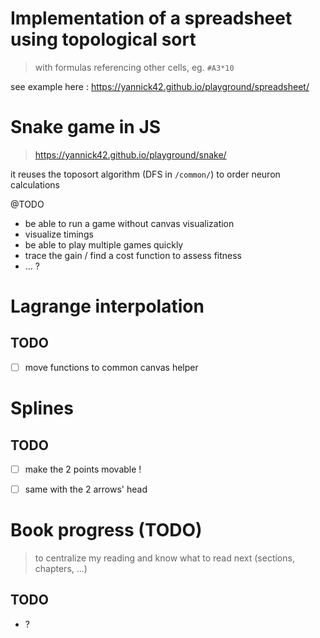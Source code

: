 # Implementation of a spreadsheet using topological sort
> with formulas referencing other cells, eg. `#A3*10`

see example here : https://yannick42.github.io/playground/spreadsheet/

# Snake game in JS
> https://yannick42.github.io/playground/snake/

it reuses the toposort algorithm (DFS in `/common/`) to order neuron calculations

@TODO
- be able to run a game without canvas visualization
- visualize timings
- be able to play multiple games quickly
- trace the gain / find a cost function to assess fitness
- ... ?


# Lagrange interpolation

## TODO
- [ ] move functions to common canvas helper


# Splines

## TODO
- [ ] make the 2 points movable !
- [ ] same with the 2 arrows' head


# Book progress (TODO)
> to centralize my reading and know what to read next (sections, chapters, ...)

## TODO
- ?

